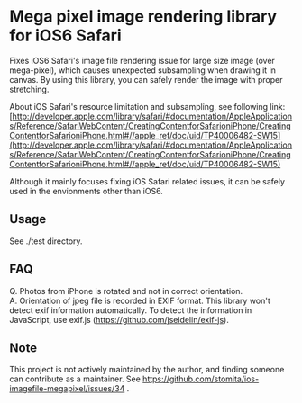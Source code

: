 # Mega pixel image rendering library for iOS6 Safari

Fixes iOS6 Safari's image file rendering issue for large size image (over mega-pixel), which causes unexpected subsampling when drawing it in canvas.
By using this library, you can safely render the image with proper stretching.

About iOS Safari's resource limitation and subsampling, see following link:
[http://developer.apple.com/library/safari/#documentation/AppleApplications/Reference/SafariWebContent/CreatingContentforSafarioniPhone/CreatingContentforSafarioniPhone.html#//apple_ref/doc/uid/TP40006482-SW15](http://developer.apple.com/library/safari/#documentation/AppleApplications/Reference/SafariWebContent/CreatingContentforSafarioniPhone/CreatingContentforSafarioniPhone.html#//apple_ref/doc/uid/TP40006482-SW15)

Although it mainly focuses fixing iOS Safari related issues, it can be safely used in the envionments other than iOS6.


## Usage

See ./test directory.


## FAQ
Q. Photos from iPhone is rotated and not in correct orientation.  
A. Orientation of jpeg file is recorded in EXIF format. This library won't detect exif information automatically. To detect the information in JavaScript, use exif.js (https://github.com/jseidelin/exif-js).


## Note

This project is not actively maintained by the author, and finding someone can contribute as a maintainer. See https://github.com/stomita/ios-imagefile-megapixel/issues/34 .
